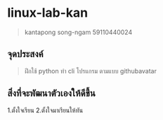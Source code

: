 # linux-lab-kan
> kantapong song-ngam
> 59110440024
## จุดประสงค์
> ฝึกใช้ python ทำ  cli โปรแกรม ตามแบบ githubavatar
## สิ่งที่จะพัฒนาตัวเองให้ดีขึ้น
1.ตั้งใจเรียน
2.ตั้งใจมาเรียนให้ทัน
